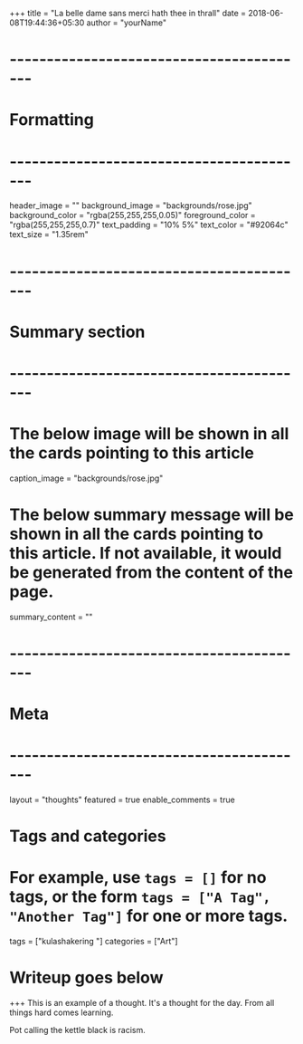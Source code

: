 +++
title = "La belle dame sans merci hath thee in thrall"
date = 2018-06-08T19:44:36+05:30
author = "yourName"

# -----------------------------------------
# Formatting
# -----------------------------------------
header_image = ""
background_image = "backgrounds/rose.jpg"
background_color = "rgba(255,255,255,0.05)"
foreground_color = "rgba(255,255,255,0.7)"
text_padding = "10% 5%"
text_color = "#92064c"
text_size = "1.35rem"
# -----------------------------------------
# Summary section
# -----------------------------------------
# The below image will be shown in all the cards pointing to this article
caption_image = "backgrounds/rose.jpg"
# The below summary message will be shown in all the cards pointing to this article. If not available, it would be generated from the content of the page.
summary_content = ""
# -----------------------------------------
# Meta
# -----------------------------------------
layout = "thoughts"
featured = true
enable_comments = true

# Tags and categories
# For example, use `tags = []` for no tags, or the form `tags = ["A Tag", "Another Tag"]` for one or more tags.
tags = ["kulashakering "]
categories = ["Art"]

# Writeup goes below
+++
This is an example of a thought. It's a thought for the day. From all things hard comes learning.

Pot calling the kettle black is racism.